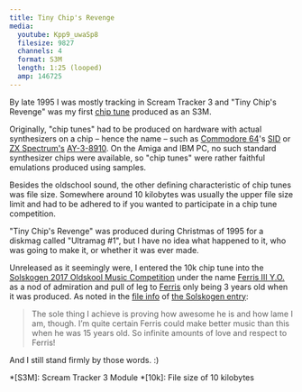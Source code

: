 ```yaml
---
title: Tiny Chip's Revenge
media:
  youtube: Kpp9_uwaSp8
  filesize: 9827
  channels: 4
  format: S3M
  length: 1:25 (looped)
  amp: 146725
---
```


By late 1995 I was mostly tracking in Scream Tracker 3 and "Tiny Chip's Revenge"
was my first [chip tune][chip] produced as an S3M.

Originally, "chip tunes" had to be produced on hardware with actual synthesizers
on a chip – hence the name – such as [Commodore 64][c64]'s [SID] or [ZX
Spectrum's][zx] [AY-3-8910]. On the Amiga and IBM PC, no such standard
synthesizer chips were available, so "chip tunes" were rather faithful
emulations produced using samples.

Besides the oldschool sound, the other defining characteristic of chip tunes was
file size. Somewhere around 10 kilobytes was usually the upper file size limit
and had to be adhered to if you wanted to participate in a chip tune
competition.

"Tiny Chip's Revenge" was produced during Christmas of 1995 for a diskmag called
"Ultramag #1", but I have no idea what happened to it, who was going to make it,
or whether it was ever made.

Unreleased as it seemingly were, I entered the 10k chip tune into the [Solskogen
2017 Oldskool Music Competition][compo] under the name [Ferris III Y.O.][entry]
as a nod of admiration and pull of leg to [Ferris] only being 3 years old when
it was produced. As noted in the [file info][info] of [the Solskogen
entry][entry]:

> The sole thing I achieve is proving how awesome he is and how lame I am,
> though. I’m quite certain Ferris could make better music than this when he was
> 15 years old. So infinite amounts of love and respect to Ferris!

And I still stand firmly by those words. :)

*[S3M]: Scream Tracker 3 Module
*[10k]: File size of 10 kilobytes

[ay-3-8910]: https://en.wikipedia.org/wiki/General_Instrument_AY-3-8910
[c64]: https://en.wikipedia.org/wiki/Commodore_64
[chip]: https://en.wikipedia.org/wiki/Chiptune
[compo]: https://demozoo.org/parties/3172/#competition_13406
[entry]: https://demozoo.org/music/174672/
[ferris]: https://iamferris.com/
[info]: https://demozoo.org/productions/174672/info/2773/
[sid]: https://en.wikipedia.org/wiki/MOS_Technology_6581
[zx]: https://en.wikipedia.org/wiki/ZX_Spectrum
